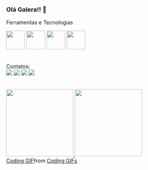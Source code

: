 ### Olá Galera!! 👋

Ferramentas e Tecnologias
<div>
<img src="https://cdn.jsdelivr.net/gh/devicons/devicon/icons/css3/css3-original.svg" width="50" height="50"/>  
 <img src="https://cdn.jsdelivr.net/gh/devicons/devicon/icons/html5/html5-original.svg" width="50" height="50" />  
 <img src="https://cdn.jsdelivr.net/gh/devicons/devicon/icons/javascript/javascript-original.svg" width="50" height="50" />  
 <img src="https://cdn.jsdelivr.net/gh/devicons/devicon/icons/python/python-original.svg" width="50" height="50" />
</div>
<br>
<br>
 Contatos:

<div>
<a href="https://www.youtube.com/seu-canal-youtube-aqui" target="_blank"><img src="https://img.shields.io/badge/YouTube-FF0000?style=for-the-badge&logo=youtube&logoColor=white" target="_blank"></a>
<a href="https://instagram.com/seu-usuário-instagram-aqui" target="_blank"><img src="https://img.shields.io/badge/-Instagram-%23E4405F?style=for-the-badge&logo=instagram&logoColor=white" target="_blank"></a>
<a href = "mailto:halianrc@hotmail.com"><img src="https://img.shields.io/badge/Gmail-D14836?style=for-the-badge&logo=gmail&logoColor=white" target="_blank"></a>
<a href="https://www.linkedin.com/in/halianrc" target="_blank"><img src="https://img.shields.io/badge/-LinkedIn-%230077B5?style=for-the-badge&logo=linkedin&logoColor=white" target="_blank"></a>   
</div>
<br>
<br>

<div>
<a href="https://github.com/HalianRC">
<img height="180em" src="https://github-readme-stats.vercel.app/api/top-langs/?username=HalianRC&layout=compact&langs_count=7&theme=dracula"/>
<img height="180em" src="https://github-readme-stats.vercel.app/api?username=HalianRC&show_icons=true&theme=dracula&include_all_commits=true&count_private=true"/>
</div>
 
<div class="tenor-gif-embed" data-postid="18657810" data-share-method="host" data-aspect-ratio="1.79775" data-width="100%"><a href="https://tenor.com/view/coding-gif-18657810">Coding GIF</a>from <a href="https://tenor.com/search/coding-gifs">Coding GIFs</a></div> <script type="text/javascript" async src="https://tenor.com/embed.js"></script>
<!--
**HalianRC/HalianRC** is a ✨ _special_ ✨ repository because its `README.md` (this file) appears on your GitHub profile.

Here are some ideas to get you started:




- 🔭 I’m currently working on ...
- 🌱 I’m currently learning ...
- 👯 I’m looking to collaborate on ...
- 🤔 I’m looking for help with ...
- 💬 Ask me about ...
- 📫 How to reach me: ...
- 😄 Pronouns: ...
- ⚡ Fun fact: ...
-->
